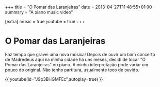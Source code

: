 +++
title = "O Pomar das Laranjeiras"
date = 2013-04-27T11:48:55+01:00
summary = "A piano music video"

[extra]
music = true
youtube = true
+++

# O Pomar das Laranjeiras

Faz tempo que gravei uma nova música! Depois de ouvir um bom concerto de Madredeus aqui na minha cidade há uns meses, decidi de tocar "O Pomar das Laranjeiras" no piano. A minha interpretação pode variar um pouco do original. Não tenho partitura, usualmente toco de ouvido.

{{ youtube(id="J9p3BHGMFEc",autoplay=true) }}

